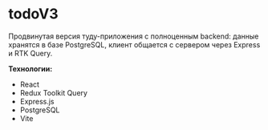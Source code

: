 # todoV3

Продвинутая версия туду-приложения с полноценным backend: данные хранятся в базе PostgreSQL, клиент общается с сервером через Express и RTK Query.

**Технологии:**  
- React  
- Redux Toolkit Query  
- Express.js  
- PostgreSQL  
- Vite
